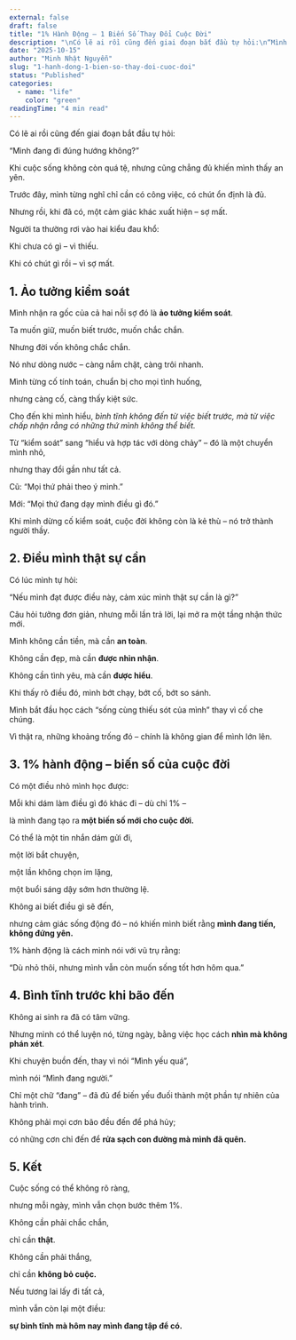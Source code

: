 ```yaml
---
external: false
draft: false
title: "1% Hành Động – 1 Biến Số Thay Đổi Cuộc Đời"
description: "\nCó lẽ ai rồi cũng đến giai đoạn bắt đầu tự hỏi:\n“Mình đang đi đúng hướng không?”\nKhi cuộc sống không còn quá tệ, nhưng cũng chẳng đủ khiến mình thấy an yên , chúng ta nên làm gì để luôn phát triển ?"
date: "2025-10-15"
author: "Minh Nhật Nguyễn"
slug: "1-hanh-dong-1-bien-so-thay-doi-cuoc-doi"
status: "Published"
categories:
  - name: "life"
    color: "green"
readingTime: "4 min read"
---
```


Có lẽ ai rồi cũng đến giai đoạn bắt đầu tự hỏi:


“Mình đang đi đúng hướng không?”


Khi cuộc sống không còn quá tệ, nhưng cũng chẳng đủ khiến mình thấy an yên.


Trước đây, mình từng nghĩ chỉ cần có công việc, có chút ổn định là đủ.


Nhưng rồi, khi đã có, một cảm giác khác xuất hiện – sợ mất.


Người ta thường rơi vào hai kiểu đau khổ:


Khi chưa có gì – vì thiếu.


Khi có chút gì rồi – vì sợ mất.


## **1. Ảo tưởng kiểm soát**


Mình nhận ra gốc của cả hai nỗi sợ đó là **ảo tưởng kiểm soát**.


Ta muốn giữ, muốn biết trước, muốn chắc chắn.


Nhưng đời vốn không chắc chắn.


Nó như dòng nước – càng nắm chặt, càng trôi nhanh.


Mình từng cố tính toán, chuẩn bị cho mọi tình huống,


nhưng càng cố, càng thấy kiệt sức.


Cho đến khi mình hiểu, _bình tĩnh không đến từ việc biết trước,
mà từ việc chấp nhận rằng có những thứ mình không thể biết._


Từ “kiểm soát” sang “hiểu và hợp tác với dòng chảy” – đó là một chuyển mình nhỏ,


nhưng thay đổi gần như tất cả.


Cũ: “Mọi thứ phải theo ý mình.”


Mới: “Mọi thứ đang dạy mình điều gì đó.”


Khi mình dừng cố kiểm soát, cuộc đời không còn là kẻ thù – nó trở thành người thầy.


## **2. Điều mình thật sự cần**


Có lúc mình tự hỏi:


“Nếu mình đạt được điều này, cảm xúc mình thật sự cần là gì?”


Câu hỏi tưởng đơn giản, nhưng mỗi lần trả lời, lại mở ra một tầng nhận thức mới.


Mình không cần tiền, mà cần **an toàn**.


Không cần đẹp, mà cần **được nhìn nhận**.


Không cần tình yêu, mà cần **được hiểu**.


Khi thấy rõ điều đó, mình bớt chạy, bớt cố, bớt so sánh.


Mình bắt đầu học cách “sống cùng thiếu sót của mình” thay vì cố che chúng.


Vì thật ra, những khoảng trống đó – chính là không gian để mình lớn lên.


## **3. 1% hành động – biến số của cuộc đời**


Có một điều nhỏ mình học được:


Mỗi khi dám làm điều gì đó khác đi – dù chỉ 1% –


là mình đang tạo ra **một biến số mới cho cuộc đời.**


Có thể là một tin nhắn dám gửi đi,


một lời bắt chuyện,


một lần không chọn im lặng,


một buổi sáng dậy sớm hơn thường lệ.


Không ai biết điều gì sẽ đến,


nhưng cảm giác sống động đó – nó khiến mình biết rằng **mình đang tiến, không đứng yên.**


1% hành động là cách mình nói với vũ trụ rằng:


“Dù nhỏ thôi, nhưng mình vẫn còn muốn sống tốt hơn hôm qua.”


## **4. Bình tĩnh trước khi bão đến**


Không ai sinh ra đã có tâm vững.


Nhưng mình có thể luyện nó, từng ngày, bằng việc học cách **nhìn mà không phán xét**.


Khi chuyện buồn đến, thay vì nói “Mình yếu quá”,


mình nói “Mình đang người.”


Chỉ một chữ “đang” – đã đủ để biến yếu đuối thành một phần tự nhiên của hành trình.


Không phải mọi cơn bão đều đến để phá hủy;


có những cơn chỉ đến để **rửa sạch con đường mà mình đã quên.**


## **5. Kết**


Cuộc sống có thể không rõ ràng,


nhưng mỗi ngày, mình vẫn chọn bước thêm 1%.


Không cần phải chắc chắn,


chỉ cần **thật**.


Không cần phải thắng,


chỉ cần **không bỏ cuộc.**


Nếu tương lai lấy đi tất cả,


mình vẫn còn lại một điều:


**sự bình tĩnh mà hôm nay mình đang tập để có.**

